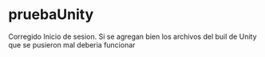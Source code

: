 # pruebaUnity
Corregido Inicio de sesion.
Si se agregan bien los archivos del buil de Unity que se pusieron mal deberia funcionar
